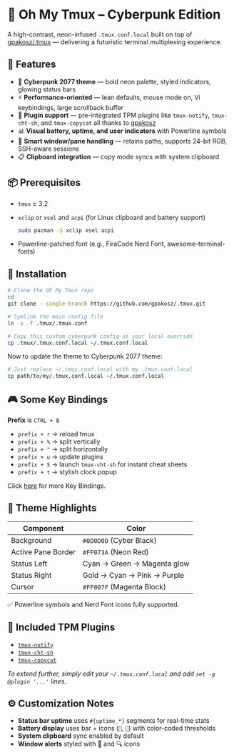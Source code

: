 # 🔮 Oh My Tmux – Cyberpunk Edition

A high-contrast, neon-infused `.tmux.conf.local` built on top of [gpakosz/.tmux](https://github.com/gpakosz/.tmux) — delivering a futuristic terminal multiplexing experience.

## 🚀 Features
- 🎨 **Cyberpunk 2077 theme** — bold neon palette, styled indicators, glowing status bars  
- ⚡ **Performance-oriented** — lean defaults, mouse mode on, Vi keybindings, large scrollback buffer  
- 🔗 **Plugin support** — pre-integrated TPM plugins like `tmux-notify`, `tmux-cht-sh`, and `tmux-copycat` all thanks to [gpakosz](https://github.com/gpakosz/)
- 📊 **Visual battery, uptime, and user indicators** with Powerline symbols  
- 🧠 **Smart window/pane handling** — retains paths, supports 24-bit RGB, SSH-aware sessions  
- 📋 **Clipboard integration** — copy mode syncs with system clipboard

## 📦 Prerequisites
- `tmux` ≥ 3.2
- `xclip` or `xsel` and `acpi` (for Linux clipboard and battery support)

  ```bash
  sudo pacman -S xclip xsel acpi
  ```
- Powerline-patched font (e.g., FiraCode Nerd Font, awesome-terminal-fonts)

## 🧰 Installation
```bash
# Clone the Oh My Tmux repo
cd
git clone --single-branch https://github.com/gpakosz/.tmux.git

# Symlink the main config file
ln -s -f .tmux/.tmux.conf

# Copy this custom cyberpunk config as your local override
cp .tmux/.tmux.conf.local ~/.tmux.conf.local
```

Now to update the theme to Cyberpunk 2077 theme:
  ```bash
  # Just replace ~/.tmux.conf.local with my .tmux.conf.local
  cp path/to/my/.tmux.conf.local ~/.tmux.conf.local
  ```

## 🎮 Some Key Bindings
**Prefix** is `CTRL + B`
- `prefix + r` → reload tmux
- `prefix + %` → split vertically
- `prefix + "` → split horizontally
- `prefix + u` → update plugins
- `prefix + S` → launch `tmux-cht-sh` for instant cheat sheets
- `prefix + t` → stylish clock popup

Click [here](https://github.com/gpakosz/.tmux?tab=readme-ov-file#bindings) for more Key Bindings.

## 🎨 Theme Highlights
| Component          | Color                         |
|--------------------|-------------------------------|
| Background         | `#0D0D0D` (Cyber Black)        |
| Active Pane Border | `#FF073A` (Neon Red)           |
| Status Left        | Cyan → Green → Magenta glow   |
| Status Right       | Gold → Cyan → Pink → Purple   |
| Cursor             | `#FF007F` (Magenta Block)      |

✅ Powerline symbols and Nerd Font icons fully supported.

## 🧩 Included TPM Plugins
- [`tmux-notify`](https://github.com/rickstaa/tmux-notify)
- [`tmux-cht-sh`](https://github.com/kenos1/tmux-cht-sh)
- [`tmux-copycat`](https://github.com/tmux-plugins/tmux-copycat)

_To extend further, simply edit your `~/.tmux.conf.local` and add `set -g @plugin '...'` lines._

## ⚙️ Customization Notes
- **Status bar uptime** uses `#{uptime_*}` segments for real-time stats  
- **Battery display** uses bar + icons (`🔋`, `🔌`) with color-coded thresholds  
- **System clipboard** sync enabled by default  
- **Window alerts** styled with 🔔 and 🔍 icons  